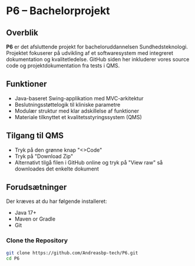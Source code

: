 # P6 – Bachelorprojekt

##  Overblik

**P6** er det afsluttende projekt for bacheloruddannelsen Sundhedsteknologi. Projektet fokuserer på udvikling af et softwaresystem med integreret dokumentation og kvalitetledelse. GitHub siden her inkluderer vores source code og projektdokumentation fra tests i QMS.

##  Funktioner

- Java-baseret Swing-applikation med MVC-arkitektur  
- Beslutningsstøttelogik til kliniske parametre  
- Modulær struktur med klar adskillelse af funktioner  
- Materiale tilknyttet et kvalitetsstyringssystem (QMS)

## Tilgang til QMS
- Tryk på den grønne knap "<>Code"
- Tryk på "Download Zip"
- Alternativt tilgå filen i GitHub online og tryk på "View raw" så downloades det enkelte dokument
    

## Forudsætninger

Der kræves at du har følgende installeret: 
- Java 17+
- Maven or Gradle
- Git

### Clone the Repository

```bash
git clone https://github.com/Andreasbp-tech/P6.git
cd P6
